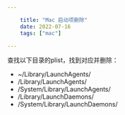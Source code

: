 ```yaml
---

    title: "Mac 启动项删除"
    date: 2022-07-16
    tags: ["mac"]

---
```


查找以下目录的plist，找到对应并删除：  

* ~/Library/LaunchAgents/  
* /Library/LaunchAgents/  
* /System/Library/LaunchAgents/  
* /Library/LaunchDaemons/  
* /System/Library/LaunchDaemons/
